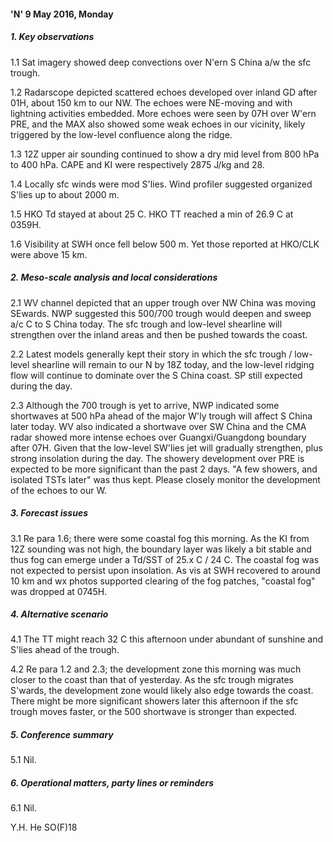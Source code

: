 
#### 'N' 9 May 2016, Monday

##### 1. Key observations

1.1 Sat imagery showed deep convections over N'ern S China a/w the sfc trough.

1.2 Radarscope depicted scattered echoes developed over inland GD after 01H, about 150 km to our NW. The echoes were NE-moving and with lightning activities embedded. More echoes were seen by 07H over W'ern PRE, and the MAX also showed some weak echoes in our vicinity, likely triggered by the low-level confluence along the ridge.

1.3 12Z upper air sounding continued to show a dry mid level from 800 hPa to 400 hPa. CAPE and KI were respectively 2875 J/kg and 28.

1.4 Locally sfc winds were mod S'lies. Wind profiler suggested organized S'lies up to about 2000 m.

1.5 HKO Td stayed at about 25 C. HKO TT reached a min of 26.9 C at 0359H.

1.6 Visibility at SWH once fell below 500 m. Yet those reported at HKO/CLK were above 15 km.

##### 2. Meso-scale analysis and local considerations

2.1 WV channel depicted that an upper trough over NW China was moving SEwards. NWP suggested this 500/700 trough would deepen and sweep a/c C to S China today. The sfc trough and low-level shearline will strengthen over the inland areas and then be pushed towards the coast.

2.2 Latest models generally kept their story in which the sfc trough / low-level shearline will remain to our N by 18Z today, and the low-level ridging flow will continue to dominate over the S China coast. SP still expected during the day.

2.3 Although the 700 trough is yet to arrive, NWP indicated some shortwaves at 500 hPa ahead of the major W'ly trough will affect S China later today. WV also indicated a shortwave over SW China and the CMA radar showed more intense echoes over Guangxi/Guangdong boundary after 07H. Given that the low-level SW'lies jet will gradually strengthen, plus strong insolation during the day. The showery development over PRE is expected to be more significant than the past 2 days. "A few showers, and isolated TSTs later" was thus kept. Please closely monitor the development of the echoes to our W.

##### 3. Forecast issues

3.1      Re para 1.6; there were some coastal fog this morning. As the KI from 12Z sounding was not high, the boundary layer was likely a bit stable and thus fog can emerge under a Td/SST of 25.x C / 24 C. The coastal fog was not expected to persist upon insolation. As vis at SWH recovered to around 10 km and wx photos supported clearing of the fog patches, "coastal fog" was dropped at 0745H.

##### 4. Alternative scenario

4.1 The TT might reach 32 C this afternoon under abundant of sunshine and S'lies ahead of the trough.

4.2 Re para 1.2 and 2.3; the development zone this morning was much closer to the coast than that of yesterday. As the sfc trough migrates S'wards, the development zone would likely also edge towards the coast.  There might be more significant showers later this afternoon if the sfc trough moves faster, or the 500 shortwave is stronger than expected.

##### 5. Conference summary

5.1 Nil.

##### 6. Operational matters, party lines or reminders

6.1 Nil.

Y.H. He SO(F)18
